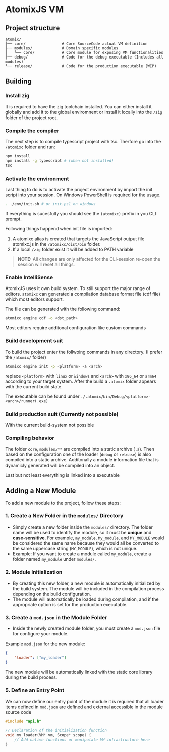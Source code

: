 # AtomixJS VM

## Project structure

```text
atomix/
├── core/                # Core SourceCode actual VM definition
├── modules/             # Domain specific modules
│   └── core/            # Core module for exposing VM functionalities
├── debug/               # Code for the debug executable (Includes all modules)
└── release/             # Code for the production executable (WIP)
```

## Building

### Install zig

It is required to have the zig toolchain installed. You can either install it globally and add it to the global enviromnent or install it locally into the `/zig` folder of the project root.

### Compile the compiler

The next step is to compile typescript project with tsc. Therfore go into the `/atomixc` folder and run:
 
```sh
npm install
npm install -g typescript # (when not installed)
tsc
```

### Activate the environment

Last thing to do is to activate the project environment by import the init script into your session. On Windows PowerShell is required for the usage.


```sh
. ./env/init.sh # or init.ps1 on windows
```

If everything is sucesfully you should see the `(atomixc)` prefix in you CLI prompt.

Following things happend when init file is imported:
1. A atomixc alias is created that targets the JavaScript output file atomixc.js in the `/atomixc/dist/bin` folder.
2. If a local `/zig` folder exist it will be added to PATH variable

> **NOTE:** All changes are only affected for the CLI-session re-open the session will reset all things.

### Enable IntelliSense

AtomixJS uses it own build system. To still support the major range of editors. `atomixc` can generated a compilation database format file (cdf file) which most editors support.

The file can be generated with the following command:
```sh
atomixc engine cdf -o <dst_path>
```

Most editors require additonal configuration like custom commands

### Build development suit

To build the project enter the follwoing commands in any directory. (I prefer the `/atomix/` folder)

```sh
atomixc engine init -p <platform> -a <arch>
```

replace `<platform>` with `linux` or `ẁindows` and `<arch>` with `x86_64` or `arm64` according to your target system. After the build a `.atomix` folder appears with the current build state.

The executable can be found under `./.atomix/bin/Debug/<platform>-<arch>/runner(.exe)`

### Build production suit (Currently not possible)

With the current build-system not possible

### Compiling behavior

The folder `core`, `modules/**` are compiled into a static archive (`.a`).
Then based on the configuration one of the loader (`debug` or `release`) is also compiled into a static archive. Additonally a module information file that is dynamicly generated will be compiled into an object.

Last but not least everything is linked into a executable

## Adding a New Module

To add a new module to the project, follow these steps:

### 1. Create a New Folder in the `modules/` Directory

- Simply create a new folder inside the `modules/` directory. The folder name will be used to identify the module, so it
  must be **unique** and **case-sensitive**. For example, `my_module`, `My_module`, and `MY_MODULE` would be considered
  the same name because they would all be converted to the same uppercase string (`MY_MODULE`), which is not unique.
- Example: If you want to create a module called `my_module`, create a folder named `my_module` under `modules/`.

### 2. Module Initialization

- By creating this new folder, a new module is automatically initialized by the build system. The module will be
  included in the compilation process depending on the build configuration.
- The module will automatically be loaded during compilation, and if the appropriate option is set for the production executable.

### 3. Create a `mod.json` in the Module Folder

- Inside the newly created module folder, you must create a `mod.json` file for configure your module.

Example `mod.json` for the new module:

```json
{
    "loader": ["my_loader"]
}
```

The new module will be automatically linked with the static core library during the build process.

### 5. Define an Entry Point

We can now define our entry point of the module it is required that all loader items defined in `mod.json` are defined and external accessible in the module source code

```c++
#include "api.h"

// Declaration of the initialization function
void my_loader(VM* vm, Scope* scope) {
    // Add native functions or manipulate VM infrastructure here
}

```
